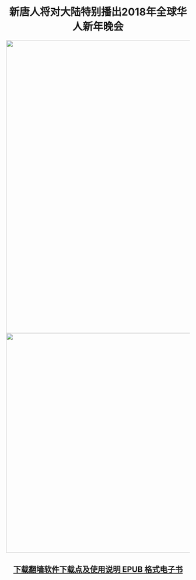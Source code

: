 <td>
  <div align="center"><h1>新唐人将对大陆特别播出2018年全球华人新年晚会</h1>
		<img src="https://github.com/j168/j688/blob/master/img/shen-yun.jpg" width="800" hight="25">	
	   </td></div> <tr>
	<img src="https://github.com/j168/j688/blob/master/menu/break.jpg" width="600" hight="25"><a   href="https://github.com/j168/j688/blob/master/sof.md">
	
	
	
[<div align="center"><h2>下载翻墙软件下载点及使用说明 EPUB 格式电子书</h2></div>](https://github.com/j168/j688/blob/master/ebook/epub/fangqian%20(2).epub?raw=true)
